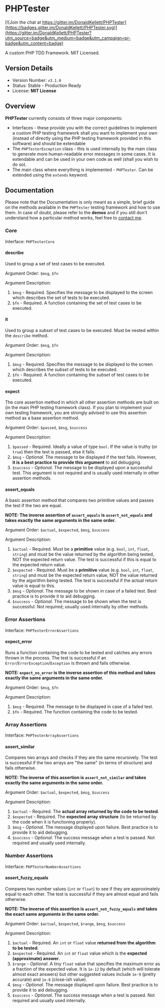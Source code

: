 # PHPTester

[![Join the chat at https://gitter.im/DonaldKellett/PHPTester](https://badges.gitter.im/DonaldKellett/PHPTester.svg)](https://gitter.im/DonaldKellett/PHPTester?utm_source=badge&utm_medium=badge&utm_campaign=pr-badge&utm_content=badge)

A custom PHP TDD Framework.  MIT Licensed.

## Version Details

- Version Number: `v3.1.0`
- Status: Stable - Production Ready
- License: **MIT License**

## Overview

**PHPTester** currently consists of three major components:

- Interfaces - these provide you with the correct guidelines to implement a custom PHP testing framework shall you want to implement your own (instead of directly using the PHP testing framework provided in this software) and should be extendable
- The `PHPTesterException` class - this is used internally by the main class to generate more human-readable error messages in some cases.  It is extendable and can be used in your own code as well (shall you wish to do so).
- The main class where everything is implemented - `PHPTester`.  Can be extended using the `extends` keyword.

## Documentation

Please note that the Documentation is only meant as a simple, brief guide on the methods available in the `PHPTester` testing framework and how to use them.  In case of doubt, please refer to the **demos** and if you still don't understand how a particular method works, feel free to [contact me](mailto:dleung@connect.kellettschool.com).

### Core

Interface: `PHPTesterCore`

#### describe

Used to group a set of test cases to be executed.

Argument Order: `$msg`, `$fn`

Argument Description:

1. `$msg` - Required.  Specifies the message to be displayed to the screen which describes the set of tests to be executed.
2. `$fn` - Required.  A function containing the set of test cases to be executed.

#### it

Used to group a *subset* of test cases to be executed.  Must be nested within the `describe` method.

Argument Order: `$msg`, `$fn`

Argument Description:

1. `$msg` - Required.  Specifies the message to be displayed to the screen which describes the *subset* of tests to be executed.
2. `$fn` - Required.  A function containing the *subset* of test cases to be executed.

#### expect

The core assertion method in which all other assertion methods are built on (in the main PHP testing framework class).  If you plan to implement your own testing framework, you are strongly advised to use this assertion method as a base assertion method.

Argument Order: `$passed`, `$msg`, `$success`

Argument Description:

1. `$passed` - Required.  Ideally a value of type `bool`.  If the value is truthy (or `true`) then the test is passed, else it fails.
2. `$msg` - *Optional*.  The message to be displayed if the test fails.  However, **it is a best practice to provide this argument** to aid debugging.
3. `$success` - *Optional*.  The message to be displayed upon a successful test.  This argument is not required and is usually used internally in other assertion methods.

#### assert_equals

A basic assertion method that compares two primitive values and passes the test if the two are equal.

**NOTE: The inverse assertion of `assert_equals` is `assert_not_equals` and takes exactly the same arguments in the same order.**

Argument Order: `$actual`, `$expected`, `$msg`, `$success`

Argument Description:

1. `$actual` - Required.  Must be a **primitive** value (e.g. `bool`, `int`, `float`, `string`) and must be the value returned by the algorithm being tested, NOT the expected return value.  The test is successful if this is equal to the expected return value.
2. `$expected` - Required.  Must be a **primitive** value (e.g. `bool`, `int`, `float`, `string`) and must be the expected return value, NOT the value returned by the algorithm being tested.  The test is successful if the actual return value is equal to this.
3. `$msg` - *Optional*.  The message to be shown in case of a failed test.  Best practice is to provide it to aid debugging.
4. `$success` - *Optional*.  The message to be shown when the test is successful.  Not required; usually used internally by other methods.

### Error Assertions

Interface: `PHPTesterErrorAssertions`

#### expect_error

Runs a function containing the code to be tested and catches any errors thrown in the process.  The test is successful if an `Error`/`ErrorException`/`Exception` is thrown and fails otherwise.

**NOTE: `expect_no_error` is the inverse assertion of this method and takes exactly the same arguments in the same order.**

Argument Order: `$msg`, `$fn`

Argument Description:

1. `$msg` - Required.  The message to be displayed in case of a failed test.
2. `$fn` - Required.  The function containing the code to be tested.

### Array Assertions

Interface: `PHPTesterArrayAssertions`

#### assert_similar

Compares two arrays and checks if they are the same recursively.  The test is successful if the two arrays are "the same" (in terms of structure) and fails otherwise.

**NOTE: The inverse of this assertion is `assert_not_similar` and takes exactly the same arguments in the same order.**

Argument Order: `$actual`, `$expected`, `$msg`, `$success`

Argument Description:

1. `$actual` - Required.  The **actual array returned by the code to be tested**.
2. `$expected` - Required.  The **expected array structure** (to be returned by the code when it is functioning properly).
3. `$msg` - *Optional*.  The message displayed upon failure.  Best practice is to provide it to aid debugging.
4. `$success` - *Optional*.  The success message when a test is passed.  Not required and usually used internally.

### Number Assertions

Interface: `PHPTesterNumberAssertions`

#### assert_fuzzy_equals

Compares two number values (`int` or `float`) to see if they are approximately equal to each other.  The test is successful if they are almost equal and fails otherwise.

**NOTE: The inverse of this assertion is `assert_not_fuzzy_equals` and takes the exact same arguments in the same order.**

Argument Order: `$actual`, `$expected`, `$range`, `$msg`, `$success`

Argument Description:

1. `$actual` - Required.  An `int` or `float` value **returned from the algorithm to be tested**.
2. `$expected` - Required.  An `int` or `float` value which is the **expected (approximate) answer**.
3. `$range` - *Optional*.  A tiny `float` value that specifies the maximum error as a fraction of the expected value.  It is `1e-12` by default (which will tolerate almost exact answers) but other suggested values include `1e-9` (pretty accurate) and `1e-6` (close-ish value).
4. `$msg` - *Optional*.  The message displayed upon failure.  Best practice is to provide it to aid debugging.
5. `$success` - *Optional*.  The success message when a test is passed.  Not required and usually used internally.
